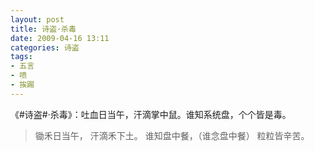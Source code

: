 ```yaml
---
layout: post
title: 诗盗·杀毒
date: 2009-04-16 13:11
categories: 诗盗
tags:
- 五言
- 喷
- 挨踢
---
```

《#诗盗#·杀毒》：吐血日当午，汗滴掌中鼠。谁知系统盘，个个皆是毒。

> 锄禾日当午，
> 汗滴禾下土。
> 谁知盘中餐，（谁念盘中餐）
> 粒粒皆辛苦。
